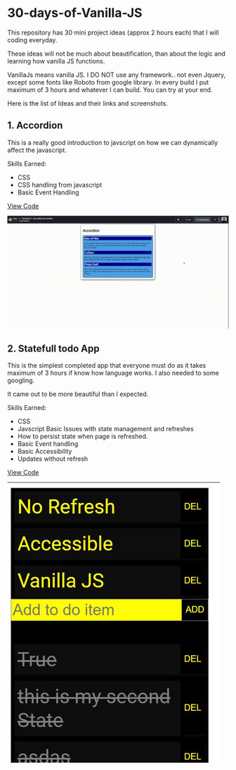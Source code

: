 # 30-days-of-Vanilla-JS
This repository has 30 mini project ideas (approx 2 hours each) that I will coding everyday. 

These ideas will not be much about beautification, than about the logic and learning how vanilla JS functions. 

VanillaJs means vanilla JS. I DO NOT use any framework.. not even Jquery, except some fonts like Roboto from google library. In every build I put maximum of 3 hours and whatever I can build. You can try at your end.

Here is the list of Ideas and their links and screenshots.



## 1. Accordion

This is a really good introduction to javscript on how we can dynamically affect the javascript.

Skills Earned:
- CSS
- CSS handling from javascript
- Basic Event Handling

[View Code](./Day1-Accordion)

![](./Day1-Accordion/sample.gif)



## 2. Statefull todo App

This is the simplest completed app that everyone must do as it takes maximum of 3 hours if know how language works.  I also needed to some googling.

It came out to be more beautiful than I expected. 

Skills Earned:
- CSS
- Javscript Basic Issues with state management and refreshes
- How to persist state when page is refreshed.
- Basic Event handling
- Basic Accessibility
- Updates without refresh


[View Code](./Day2-Stateful-Todo-App)

![](./Day2-Stateful-Todo-App/sample.jpg)